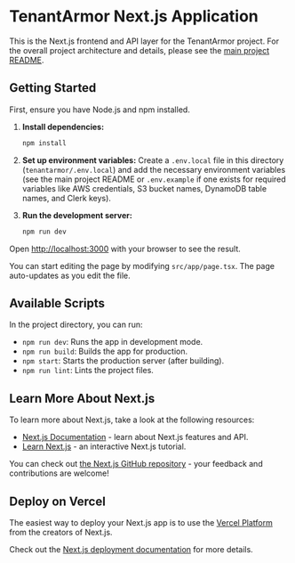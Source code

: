 # TenantArmor Next.js Application

This is the Next.js frontend and API layer for the TenantArmor project.
For the overall project architecture and details, please see the [main project README](../README.md).

## Getting Started

First, ensure you have Node.js and npm installed.

1.  **Install dependencies:**
    ```bash
    npm install
    ```

2.  **Set up environment variables:**
    Create a `.env.local` file in this directory (`tenantarmor/.env.local`) and add the necessary environment variables (see the main project README or `.env.example` if one exists for required variables like AWS credentials, S3 bucket names, DynamoDB table names, and Clerk keys).

3.  **Run the development server:**
    ```bash
    npm run dev
    ```

Open [http://localhost:3000](http://localhost:3000) with your browser to see the result.

You can start editing the page by modifying `src/app/page.tsx`. The page auto-updates as you edit the file.

## Available Scripts

In the project directory, you can run:

-   `npm run dev`: Runs the app in development mode.
-   `npm run build`: Builds the app for production.
-   `npm start`: Starts the production server (after building).
-   `npm run lint`: Lints the project files.

## Learn More About Next.js

To learn more about Next.js, take a look at the following resources:

-   [Next.js Documentation](https://nextjs.org/docs) - learn about Next.js features and API.
-   [Learn Next.js](https://nextjs.org/learn) - an interactive Next.js tutorial.

You can check out [the Next.js GitHub repository](https://github.com/vercel/next.js/) - your feedback and contributions are welcome!

## Deploy on Vercel

The easiest way to deploy your Next.js app is to use the [Vercel Platform](https://vercel.com/new?utm_medium=default-template&filter=next.js&utm_source=create-next-app&utm_campaign=create-next-app-readme) from the creators of Next.js.

Check out the [Next.js deployment documentation](https://nextjs.org/docs/app/building-your-application/deploying) for more details. 